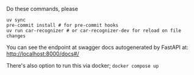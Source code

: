 Do these commands, please

```
uv sync
pre-commit install # for pre-commit hooks
uv run car-recognizer # or car-recognizer-dev for reload on file changes

```

You can see the endpoint at swagger docs autogenerated by FastAPI at: <http://localhost:8000/docs#/>

There's also option to run this via docker; `docker compose up`
